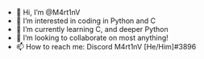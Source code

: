 - 👋 Hi, I’m @M4rt1nV
- 👀 I’m interested in coding in Python and C
- 🌱 I’m currently learning C, and deeper Python
- 💞️ I’m looking to collaborate on most anything!
- 📫 How to reach me: Discord M4rt1nV [He/Him]#3896
